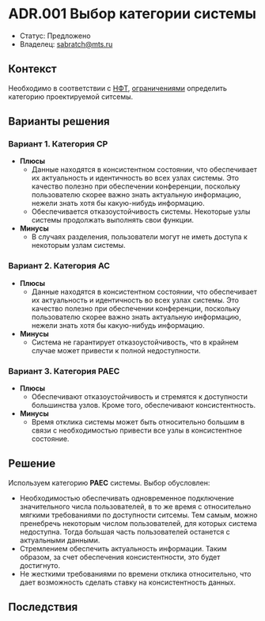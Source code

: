 # ADR.001 Выбор категории системы

<!-- Название ADR состоит из [ADR.###] [Коротко суть принятого решения] -->

* Статус: Предложено
* Владелец: sabratch@mts.ru

## Контекст

<!-- Описание проблемы, требующей решения, причин, побудивших принять решение, ограничений, действовавших на момент принятия решения -->

Необходимо в соответствии с [НФТ](../README.md#Нефункциональные-требования/Требования-к-атрибутам-качества), [ограничениями](../README.md#Ограничения) определить категорию проектируемой ситсемы.

## Варианты решения

<!-- Описание рассмотренных вариантов c их плюсами и минусами -->

### Вариант 1. Категория CP

<!-- Описание варианта 1 -->

* **Плюсы**
  * Данные находятся в консистентном состоянии, что обеспечивает их актуальность и идентичность во всех узлах системы. Это качество полезно при обеспечении конференции, поскольку пользователю скорее важно знать актуальную информацию, нежели знать хотя бы какую-нибудь информацию.
  * Обеспечивается отказоустойчивость системы. Некоторые узлы системы продолжать выполнять свои функции.
* **Минусы**
  * В случаях разделения, пользователи могут не иметь доступа к некоторым узлам системы.

### Вариант 2. Категория AC

<!-- Описание варианта 2 -->

* **Плюсы**
  * Данные находятся в консистентном состоянии, что обеспечивает их актуальность и идентичность во всех узлах системы. Это качество полезно при обеспечении конференции, поскольку пользователю скорее важно знать актуальную информацию, нежели знать хотя бы какую-нибудь информацию.
* **Минусы**
  * Система не гарантирует отказоустойчивость, что в крайнем случае может привести к полной недоступности.

### Вариант 3. Категория PAEC

<!-- Описание варианта 3 -->

* **Плюсы**
  * Обеспечивают отказоустойчивость и стремятся к доступности большинства узлов. Кроме того, обеспечивают консистентность.
* **Минусы**
  * Время отклика системы может быть относительно большим в связи с необходимостью привести все узлы в консистентное состояние.

## Решение

<!-- Описание выбранного решения. Решение должно быть сформулировано чётко ("Мы используем...", "Мы не используем", а не "Желательно.." или "Предлагается..."). 
Должна быть понятна связь между решением и проблемой, почему выбрали именно это решение из вариантов -->

Используем категорию **PAEC** системы. Выбор обусловлен:

* Необходимостью обеспечивать одновременное подключение значительного числа пользователей, в то же время с относительно мягкими требованиями по доступности ситсемы. Тем самым, можно пренебречь некоторым числом пользователей, для которых система недоступна. Тогда большая часть пользователей останется с актуальными данными.
* Стремлением обеспечить актуальность информации. Таким образом, за счет обеспечения консистентности, это будет достигнуто.
* Не жесткими требованиями по времени отклика относительно, что дает возможность сделать ставку на консистентность данных.

## Последствия

<!-- Положительные и отрицательные последствия (trade-offs). Арх. решения, которые потребуется принять как следствие принятого решения. Если решение содержит риски, то описано, как с ними планируют поступить (за счет чего снижать, почему принять). -->
